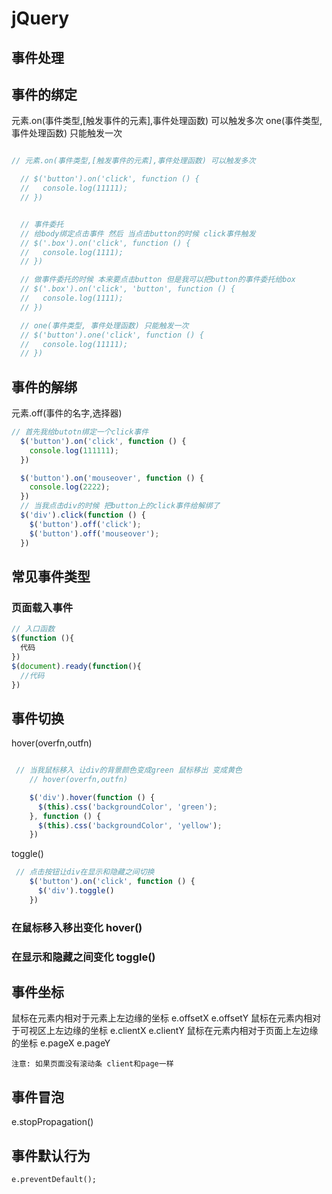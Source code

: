 # jQuery

## 事件处理

## 事件的绑定

   元素.on(事件类型,[触发事件的元素],事件处理函数) 可以触发多次
   one(事件类型,事件处理函数) 只能触发一次

  ```js

  // 元素.on(事件类型,[触发事件的元素],事件处理函数) 可以触发多次

    // $('button').on('click', function () {
    //   console.log(11111);
    // })


    // 事件委托
    // 给body绑定点击事件 然后 当点击button的时候 click事件触发
    // $('.box').on('click', function () {
    //   console.log(1111);
    // })

    // 做事件委托的时候 本来要点击button 但是我可以把button的事件委托给box
    // $('.box').on('click', 'button', function () {
    //   console.log(1111);
    // })

    // one(事件类型, 事件处理函数) 只能触发一次
    // $('button').one('click', function () {
    //   console.log(11111);
    // })

  ```

## 事件的解绑

  元素.off(事件的名字,选择器)

  ```js
  // 首先我给butotn绑定一个click事件
    $('button').on('click', function () {
      console.log(111111);
    })

    $('button').on('mouseover', function () {
      console.log(2222);
    })
    // 当我点击div的时候 把button上的click事件给解绑了
    $('div').click(function () {
      $('button').off('click');
      $('button').off('mouseover');
    })

  ```

## 常见事件类型

### 页面载入事件

```js
// 入口函数
$(function (){
  代码
})
$(document).ready(function(){
  //代码
})
```

## 事件切换

hover(overfn,outfn)

```js

 // 当我鼠标移入 让div的背景颜色变成green 鼠标移出 变成黄色
    // hover(overfn,outfn)

    $('div').hover(function () {
      $(this).css('backgroundColor', 'green');
    }, function () {
      $(this).css('backgroundColor', 'yellow');
    })
```

toggle()

```js
 // 点击按钮让div在显示和隐藏之间切换
    $('button').on('click', function () {
      $('div').toggle()
    })
```

### 在鼠标移入移出变化 hover()

### 在显示和隐藏之间变化 toggle()

## 事件坐标

  鼠标在元素内相对于元素上左边缘的坐标 e.offsetX e.offsetY
  鼠标在元素内相对于可视区上左边缘的坐标 e.clientX e.clientY
  鼠标在元素内相对于页面上左边缘的坐标 e.pageX e.pageY

  `注意: 如果页面没有滚动条 client和page一样`

## 事件冒泡

   e.stopPropagation()

## 事件默认行为

    e.preventDefault();
